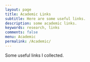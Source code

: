 ```yaml
---
layout: page
title: Academic Links   
subtitle: Here are some useful links.   
description: some academic links.  
keywords: research, links
comments: false
menu: Academic
permalink: /Academic/
---   
```


Some useful links I collected.    